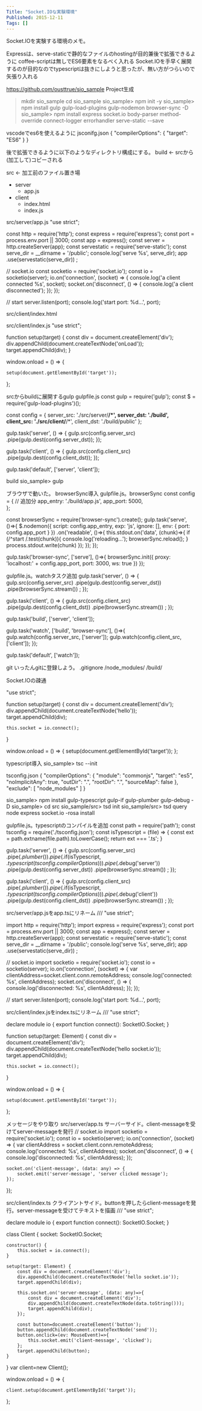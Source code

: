 ```yaml
---
Title: "Socket.IOな実験環境"
Published: 2015-12-11
Tags: []
---
```


Socket.IOを実験する環境のメモ。

Expressは、serve-staticで静的なファイルのhostingが目的兼後で拡張できるように
coffee-scriptは無しでES6要素をなるべく入れる
Socket.IOを手早く展開するのが目的なのでtypescriptは抜きにしようと思ったが、無い方がつらいので矢張り入れる

https://github.com/ousttrue/sio_sample
Project生成
> mkdir sio_sample
> cd sio_sample
sio_sample> npm init -y
sio_sample> npm install gulp gulp-load-plugins gulp-nodemon browser-sync -D
sio_sample> npm install express socket.io body-parser method-override connect-logger errorhandler serve-static --save

vscodeでes6を使えるように
jsconifg.json
{
    "compilerOptions": {
        "target": "ES6"
    }
}

後で拡張できるように以下のようなディレクトリ構成にする。
build <- srcから(加工して)コピーされる

src <- 加工前のファイル置き場
  + server
    + app.js
  + client
    + index.html
    + index.js

src/server/app.js
"use strict";

const http = require('http');
const express = require('express');
const port = process.env.port || 3000;
const app = express();
const server = http.createServer(app);
const servestatic = require('serve-static');
const serve_dir = __dirname + '/public';
console.log('serve %s', serve_dir);
app
    .use(servestatic(serve_dir))
;

// socket.io
const socketio = require('socket.io');
const io = socketio(server);
io.on('connection', (socket) => {
    console.log('a client connected %s', socket);
    socket.on('disconnect', () => {
        console.log('a client disconnected');
    });
});

// start
server.listen(port);
console.log('start port: %d...', port);

src/client/index.html
<!DOCTYPE html>
<html lang="en">
<head>
    <meta charset="UTF-8">
    <title>Document</title>
    <script src="index.js"></script>
</head>
<body>
    <div id="target"></div>
</body>
</html>

src/client/index.js
"use strict";

function setup(target) {
    const div = document.createElement('div');
    div.appendChild(document.createTextNode('onLoad'));
    target.appendChild(div);
}

window.onload = () => {

    setup(document.getElementById('target'));

};

srcからbuildに展開するgulp
gulpfile.js
const gulp = require('gulp');
const $ = require('gulp-load-plugins')();

const config = {
    server_src: './src/server/**/*',
    server_dst: './build',
    client_src: './src/client/**/*',
    client_dst: './build/public'
};

gulp.task('server', () => {
    gulp.src(config.server_src)
        .pipe(gulp.dest(config.server_dst));
});

gulp.task('client', () => {
    gulp.src(config.client_src)
        .pipe(gulp.dest(config.client_dst));
});

gulp.task('default', ['server', 'client']);

build
sio_sample> gulp

ブラウザで動いた。
browserSync導入
gulpfile.js。browserSync
const config = { // 追加分
    app_entry: './build/app.js',
    app_port: 5000,    
};

const browserSync = require('browser-sync').create();
gulp.task('serve', ()=>{
    $.nodemon({
        script: config.app_entry,
        exp: 'js',
        ignore: [],
        env: {
            port: config.app_port
        }
    })
    .on('readable', ()=>{
        this.stdout.on('data', (chunk)=>{
            if (/^start /.test(chunk)){
                console.log('reloading...');
                browserSync.reload();
            }
            process.stdout.write(chunk)
        });
    });
});

gulp.task('browser-sync', ['serve'], ()=>{
    browserSync.init({
        proxy: 'localhost:' + config.app_port,
        port: 3000,
        ws: true
    })
});

gulpfile.js。watchタスク追加
gulp.task('server', () => {
    gulp.src(config.server_src)
        .pipe(gulp.dest(config.server_dst))
        .pipe(browserSync.stream())
        ;
});

gulp.task('client', () => {
    gulp.src(config.client_src)
        .pipe(gulp.dest(config.client_dst))
        .pipe(browserSync.stream())
        ;
});

gulp.task('build', ['server', 'client']);

gulp.task('watch', ['build', 'browser-sync'], ()=>{
    gulp.watch(config.server_src, ['server']);
    gulp.watch(config.client_src, ['client']);
});

gulp.task('default', ['watch']);

git
いったんgitに登録しよう。
.gitignore
/node_modules/
/build/

Socket.IOの疎通
<!DOCTYPE html>
<html lang="en">
<head>
    <meta charset="UTF-8">
    <title>Document</title>
    <script type="text/javascript" src="/socket.io/socket.io.js"></script>    
    <script src="index.js"></script>
</head>
<body>
    <div id="target"></div>
</body>
</html>

"use strict";

function setup(target) {
    const div = document.createElement('div');
    div.appendChild(document.createTextNode('hello'));
    target.appendChild(div);
    
    this.socket = io.connect();
}

window.onload = () => {
    setup(document.getElementById('target'));
};

typescript導入
sio_sample> tsc --init

tsconfig.json
{
    "compilerOptions": {
        "module": "commonjs",
        "target": "es5",
        "noImplicitAny": true,
        "outDir": ".",
        "rootDir": ".",
        "sourceMap": false
    },
    "exclude": [
        "node_modules"
    ]
}

sio_sample> npm install gulp-typescript gulp-if gulp-plumber gulp-debug -D
sio_sample> cd src
sio_sample/src> tsd init
sio_sample/src> tsd query node express socket.io -rosa install

gulpfile.js。typescriptのコンパイルを追加
const path = require('path');
const tsconfig = require('./tsconfig.json');
const isTypescript = (file) => {
    const ext = path.extname(file.path).toLowerCase();
    return ext === '.ts';
}

gulp.task('server', () => {
    gulp.src(config.server_src)
        .pipe($.plumber())
        .pipe($.if(isTypescript, $.typescript(tsconfig.compilerOptions)))
        .pipe($.debug('server'))
        .pipe(gulp.dest(config.server_dst))
        .pipe(browserSync.stream())
    ;
});

gulp.task('client', () => {
    gulp.src(config.client_src)
        .pipe($.plumber())
        .pipe($.if(isTypescript, $.typescript(tsconfig.compilerOptions)))
        .pipe($.debug('client'))
        .pipe(gulp.dest(config.client_dst))
        .pipe(browserSync.stream())
    ;
});

src/server/app.jsをapp.tsにリネーム
/// <reference path="../typings/tsd.d.ts" />
"use strict";

import http = require('http');
import express = require('express');
const port = process.env.port || 3000;
const app = express();
const server = http.createServer(app);
const servestatic = require('serve-static');
const serve_dir = __dirname + '/public';
console.log('serve %s', serve_dir);
app
    .use(servestatic(serve_dir))
;

// socket.io
import socketio = require('socket.io');
const io = socketio(server);
io.on('connection', (socket) => {
    var clientAddress=socket.client.conn.remoteAddress;
    console.log('connected: %s', clientAddress);
    socket.on('disconnect', () => {
        console.log('disconnected: %s', clientAddress);
    });
});

// start
server.listen(port);
console.log('start port: %d...', port);

src/client/index.jsをindex.tsにリネーム
/// <reference path="../typings/tsd.d.ts" />
"use strict";

declare module io {
    export function connect(): SocketIO.Socket;
}

function setup(target: Element) {
    const div = document.createElement('div');
    div.appendChild(document.createTextNode('hello socket.io'));
    target.appendChild(div);
    
    this.socket = io.connect();
}

window.onload = () => {

    setup(document.getElementById('target'));

};

メッセージをやり取り
src/server/app.ts サーバーサイド。client-messageを受けてserver-messageを発行
// socket.io
import socketio = require('socket.io');
const io = socketio(server);
io.on('connection', (socket) => {
    var clientAddress = socket.client.conn.remoteAddress;
    console.log('connected: %s', clientAddress);
    socket.on('disconnect', () => {
        console.log('disconnected: %s', clientAddress);
    });

    socket.on('client-message', (data: any) => {
        socket.emit('server-message', 'server clicked message');
    });
});

src/client/index.ts クライアントサイド。buttonを押したらclient-messageを発行。server-messageを受けてテキストを描画
/// <reference path="../typings/tsd.d.ts" />
"use strict";

declare module io {
    export function connect(): SocketIO.Socket;
}

class Client {
    socket: SocketIO.Socket;

    constructor() {
        this.socket = io.connect();
    }

    setup(target: Element) {
        const div = document.createElement('div');
        div.appendChild(document.createTextNode('hello socket.io'));
        target.appendChild(div);
        
        this.socket.on('server-message', (data: any)=>{
            const div = document.createElement('div');
            div.appendChild(document.createTextNode(data.toString()));
            target.appendChild(div);
        });
        
        const button=document.createElement('button');
        button.appendChild(document.createTextNode('send'));
        button.onclick=(ev: MouseEvent)=>{
            this.socket.emit('client-message', 'clicked');
        };
        target.appendChild(button);
    }
}
var client=new Client();

window.onload = () => {

    client.setup(document.getElementById('target'));

};

